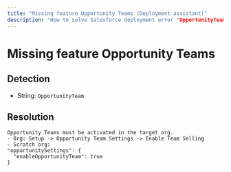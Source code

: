 ```yaml
---
title: "Missing feature Opportunity Teams (Deployment assistant)"
description: "How to solve Salesforce deployment error "OpportunityTeam""
---
```

<!-- markdownlint-disable MD013 -->
# Missing feature Opportunity Teams

## Detection

- String: `OpportunityTeam`

## Resolution

```shell
Opportunity Teams must be activated in the target org.
- Org: Setup -> Opportunity Team Settings -> Enable Team Selling
- Scratch org:
"opportunitySettings": {
  "enableOpportunityTeam": true
}
```
